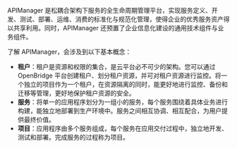 APIManager 是松耦合架构下服务的全生命周期管理平台，实现服务定义、开发、测试、部署、运维、消费的标准化与规范化管理，使得企业的优秀服务资产得以共享利用。同时，APIManager 还预置了企业信息化建设的通用技术组件与业务组件。

了解 APIManager，会涉及到以下基本概念：

* **租户**：租户是资源和权限的集合，是云平台必不可少的架构。您可以通过 OpenBridge 平台创建租户、划分租户资源，并可对租户资源进行监控。将一个独立的项目作为一个租户，在资源隔离的同时，能更好地进行监控、备份和迁移等管理，更好地保护租户资源的安全。
* **服务**：将单一的应用程序划分为一组小的服务，每个服务围绕着具体业务进行构建，能独立地部署到生产环境中。服务之间相互协调、相互配合，为用户提供最终价值。
* **项目**：应用程序由多个服务组成，每个服务在应用交付过程中，独立地开发、测试和部署。完成服务的过程称为项目。



